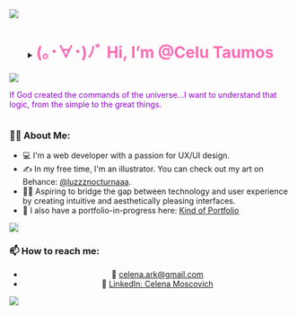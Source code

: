 <!--horizontal divider(gradiant)-->
<img src="https://user-images.githubusercontent.com/73097560/115834477-dbab4500-a447-11eb-908a-139a6edaec5c.gif">

<div id="user-content-toc">
  <details align="center"> 
  <summary><h1 style="display: inline-block"><span style="color: #ff69b4;">(｡･∀･)ﾉﾞ Hi, I’m @Celu Taumos</span></h1></summary>
  
<p style="display: inline-block"><span style="color: #9400d3;">my real name's Celena Anette Moscovich,by the way</span></p>
  </details>

</div>

<!--horizontal divider(gradiant)-->
<img src="https://user-images.githubusercontent.com/73097560/115834477-dbab4500-a447-11eb-908a-139a6edaec5c.gif">
<p style="display: inline-block"><span style="color: #9400d3;">If God created the commands of the universe...I want to understand that logic, from the simple to the great things.</span></p>

### 👩‍💻 About Me:

- 💻 I'm a web developer with a passion for UX/UI design.
- ✍ In my free time, I'm an illustrator. You can check out my art on Behance: [@luzzznocturnaaa](https://www.behance.net/luzzznocturnaaa).
- 🦹‍♀️ Aspiring to bridge the gap between technology and user experience by creating intuitive and aesthetically pleasing interfaces.
- 🖖 I also have a portfolio-in-progress here: [Kind of Portfolio](https://celutaumos.github.io/kindOfPortolio/)



<!--horizontal divider(gradiant)-->
<img src="https://user-images.githubusercontent.com/73097560/115834477-dbab4500-a447-11eb-908a-139a6edaec5c.gif">

### 📫 How to reach me:
<ul align="center">
  <li>📧 <a href="mailto:celena.ark@gmail.com">celena.ark@gmail.com</a></li>
  <li>🔗 <a href="https://www.linkedin.com/in/celena-moscovich-2a42a2251/">LinkedIn: Celena Moscovich</a></li>
</ul>

<!--horizontal divider(gradiant)-->
<img src="https://user-images.githubusercontent.com/73097560/115834477-dbab4500-a447-11eb-908a-139a6edaec5c.gif">

